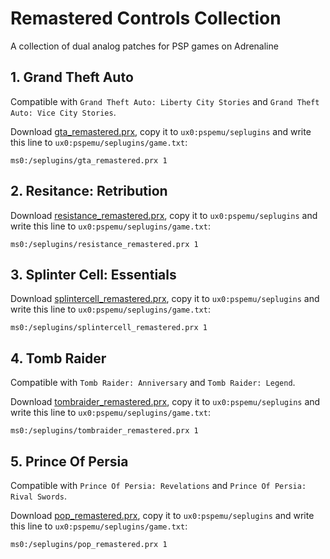 # Remastered Controls Collection

A collection of dual analog patches for PSP games on Adrenaline

## 1. Grand Theft Auto

Compatible with `Grand Theft Auto: Liberty City Stories` and `Grand Theft Auto: Vice City Stories`.

Download [gta_remastered.prx](https://github.com/TheOfficialFloW/RemasteredControls/releases/tag/GTARemastered), copy it to `ux0:pspemu/seplugins` and write this line to `ux0:pspemu/seplugins/game.txt`:

```
ms0:/seplugins/gta_remastered.prx 1
```

## 2. Resitance: Retribution

Download [resistance_remastered.prx](https://github.com/TheOfficialFloW/RemasteredControls/releases/tag/ResistanceRemastered), copy it to `ux0:pspemu/seplugins` and write this line to `ux0:pspemu/seplugins/game.txt`:

```
ms0:/seplugins/resistance_remastered.prx 1
```

## 3. Splinter Cell: Essentials

Download [splintercell_remastered.prx](https://github.com/TheOfficialFloW/RemasteredControls/releases/tag/SplinterCellRemastered), copy it to `ux0:pspemu/seplugins` and write this line to `ux0:pspemu/seplugins/game.txt`:

```
ms0:/seplugins/splintercell_remastered.prx 1
```

## 4. Tomb Raider

Compatible with `Tomb Raider: Anniversary` and `Tomb Raider: Legend`.

Download [tombraider_remastered.prx](https://github.com/TheOfficialFloW/RemasteredControls/releases/tag/TombRaiderRemastered), copy it to `ux0:pspemu/seplugins` and write this line to `ux0:pspemu/seplugins/game.txt`:

```
ms0:/seplugins/tombraider_remastered.prx 1
```

## 5. Prince Of Persia

Compatible with `Prince Of Persia: Revelations` and `Prince Of Persia: Rival Swords`.

Download [pop_remastered.prx](https://github.com/TheOfficialFloW/RemasteredControls/releases/tag/POPRemastered), copy it to `ux0:pspemu/seplugins` and write this line to `ux0:pspemu/seplugins/game.txt`:

```
ms0:/seplugins/pop_remastered.prx 1
```